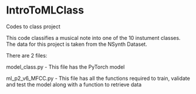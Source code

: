 # IntroToMLClass
Codes to class project

This code classifies a musical note into one of the 10 instument classes. The data for this project is taken from the NSynth Dataset.

There are 2 files:

model_class.py - This file has the PyTorch model

ml_p2_v6_MFCC.py - This file has all the functions required to train, validate and test the model along with a function to retrieve data
